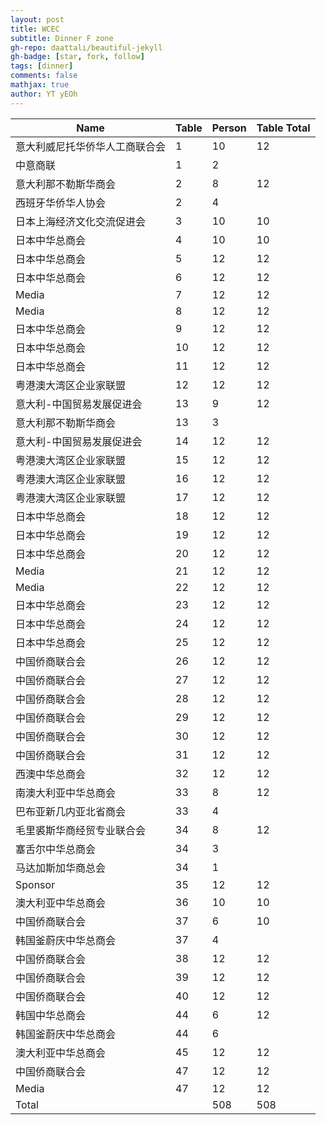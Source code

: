 ```yaml
---
layout: post
title: WCEC
subtitle: Dinner F zone
gh-repo: daattali/beautiful-jekyll
gh-badge: [star, fork, follow]
tags: [dinner]
comments: false
mathjax: true
author: YT yEOh
---
```

| **Name**        | **Table** | **Person** | **Table Total** |
|-----------------|-----------|------------|-----------------|
| 意大利威尼托华侨华人工商联合会 | 1         | 10         | 12              |
| 中意商联            | 1         | 2          |                 |
| 意大利那不勒斯华商会      | 2         | 8          | 12              |
| 西班牙华侨华人协会       | 2         | 4          |                 |
| 日本上海经济文化交流促进会   | 3         | 10         | 10              |
| 日本中华总商会         | 4         | 10         | 10              |
| 日本中华总商会         | 5         | 12         | 12              |
| 日本中华总商会         | 6         | 12         | 12              |
| Media           | 7         | 12         | 12              |
| Media           | 8         | 12         | 12              |
| 日本中华总商会         | 9         | 12         | 12              |
| 日本中华总商会         | 10        | 12         | 12              |
| 日本中华总商会         | 11        | 12         | 12              |
| 粤港澳大湾区企业家联盟     | 12        | 12         | 12              |
| 意大利-中国贸易发展促进会   | 13        | 9          | 12              |
| 意大利那不勒斯华商会      | 13        | 3          |                 |
| 意大利-中国贸易发展促进会   | 14        | 12         | 12              |
| 粤港澳大湾区企业家联盟     | 15        | 12         | 12              |
| 粤港澳大湾区企业家联盟     | 16        | 12         | 12              |
| 粤港澳大湾区企业家联盟     | 17        | 12         | 12              |
| 日本中华总商会         | 18        | 12         | 12              |
| 日本中华总商会         | 19        | 12         | 12              |
| 日本中华总商会         | 20        | 12         | 12              |
| Media           | 21        | 12         | 12              |
| Media           | 22        | 12         | 12              |
| 日本中华总商会         | 23        | 12         | 12              |
| 日本中华总商会         | 24        | 12         | 12              |
| 日本中华总商会         | 25        | 12         | 12              |
| 中国侨商联合会         | 26        | 12         | 12              |
| 中国侨商联合会         | 27        | 12         | 12              |
| 中国侨商联合会         | 28        | 12         | 12              |
| 中国侨商联合会         | 29        | 12         | 12              |
| 中国侨商联合会         | 30        | 12         | 12              |
| 中国侨商联合会         | 31        | 12         | 12              |
| 西澳中华总商会         | 32        | 12         | 12              |
| 南澳大利亚中华总商会      | 33        | 8          | 12              |
| 巴布亚新几内亚北省商会     | 33        | 4          |                 |
| 毛里裘斯华商经贸专业联合会   | 34        | 8          | 12              |
| 塞舌尔中华总商会        | 34        | 3          |                 |
| 马达加斯加华商总会       | 34        | 1          |                 |
| Sponsor       | 35        | 12        | 12              |
| 澳大利亚中华总商会       | 36        | 10         | 10              |
| 中国侨商联合会         | 37        | 6          | 10              |
| 韩国釜蔚庆中华总商会      | 37        | 4          |                 |
| 中国侨商联合会         | 38        | 12         | 12              |
| 中国侨商联合会         | 39        | 12         | 12              |
| 中国侨商联合会         | 40        | 12         | 12              |
| 韩国中华总商会         | 44        | 6          | 12              |
| 韩国釜蔚庆中华总商会      | 44        | 6          |                 |
| 澳大利亚中华总商会       | 45        | 12         | 12              |
| 中国侨商联合会         | 47        | 12         | 12              |
| Media           | 47        | 12         | 12              |
| Total           |           | 508        | 508             |
